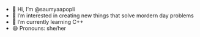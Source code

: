 - 👋 Hi, I’m @saumyaapopli
- 👀 I’m interested in creating new things that solve mordern day problems
- 🌱 I’m currently learning C++
- 😄 Pronouns: she/her

<!---
saumyaapopli/saumyaapopli is a ✨ special ✨ repository because its `README.md` (this file) appears on your GitHub profile.
You can click the Preview link to take a look at your changes.
--->
